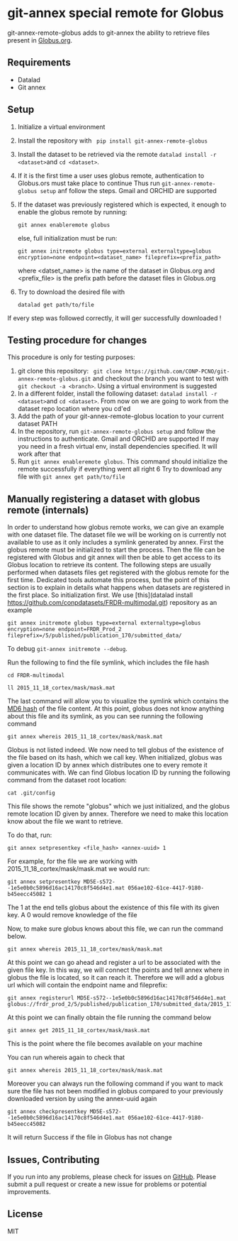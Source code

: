 # git-annex special remote for Globus 

git-annex-remote-globus adds to git-annex the ability to retrieve files present in [Globus.org](https://www.globus.org/).


## Requirements

* Datalad
* Git annex


## Setup

1. Initialize a virtual environment
2. Install the repository with ``` pip install git-annex-remote-globus```
3. Install the dataset to be retrieved via the remote ```datalad install -r <dataset>```and ```cd <dataset>```. 
4. If it is the first time a user uses globus remote, authentication to Globus.ors must take place to continue
    Thus run ```git-annex-remote-globus setup``` anf follow the steps. Gmail and ORCHID are supported
5. If the dataset was previously registered which is expected, it enough to enable the globus remote by running:
    
    ```git annex enableremote globus```
    
    else, full initialization must be run:
    
    ```git annex initremote globus type=external externaltype=globus encryption=none endpoint=<dataset_name> fileprefix=<prefix_path>```
    
    where <datset_name> is the name of the dataset in Globus.org and <prefix_file> is the prefix path before the dataset files in Globus.org
6. Try to download the desired file with
    
    ```datalad get path/to/file```
    
If every step was followed correctly, it will ger successfully downloaded !


## Testing procedure for changes

This procedure is only for testing purposes:

1. git clone this repository: ``` git clone https://github.com/CONP-PCNO/git-annex-remote-globus.git``` and checkout the branch you want to test
    with `git checkout -a <branch>`. Using a virtual environment is suggested
2. In a different folder, install the following dataset: ```datalad install -r <dataset>```and ```cd <dataset>```. 
From now on we are going to work from the dataset repo location where you cd'ed
3. Add the path of your git-annex-remote-globus location to your current dataset PATH
4. In the repository, run `git-annex-remote-globus setup` and follow the instructions to authenticate. Gmail and ORCHID are supported
    If may you need in a fresh virtual env, install dependencies specified. It will work after that
5. Run `git annex enableremote globus`. This command should initialize the remote successfully if everything went all right
6 Try to download any file with `git annex get path/to/file`


## Manually registering a dataset with globus remote (internals)

In order to understand how globus remote works, we can give an example with one dataset file. 
The dataset file we will be working on is currently not available to use as it only includes a symlink generated by annex. 
First the globus remote must be initialized to start the process. Then the file can be registered with Globus and git annex
will then be able to get access to its Globus location to retrieve its content. 
The following steps are usually performed when datasets files get registered with the globus remote 
for the first time. Dedicated tools automate this process, but the point of this section is to explain in details what
happens when datasets are registered in the first place. So initialization first. 
We use [this](datalad install https://github.com/conpdatasets/FRDR-multimodal.git) repository as an example

```
git annex initremote globus type=external externaltype=globus encryption=none endpoint=FRDR_Prod_2 fileprefix=/5/published/publication_170/submitted_data/
```
To debug `git-annex initremote --debug`.

Run the following to find the file symlink, which includes the file hash

```
cd FRDR-multimodal
```
```
ll 2015_11_18_cortex/mask/mask.mat
```

The last command will allow you to visualize the symlink which contains the [MD6 hash](https://en.wikipedia.org/wiki/MD5) of the file content.
At this point, globus does not know anything about this file and its symlink, as you can see running the following command

```
git annex whereis 2015_11_18_cortex/mask/mask.mat
```

Globus is not listed indeed. We now need to tell globus of the existence of the file based on its hash, which we call key.
When initialized, globus was given a location ID by annex which distributes one to every remote it communicates with.
We can find Globus location ID by running the following command from the dataset root location:

```
cat .git/config
```

This file shows the remote "globus" which we just initialized, and the globus remote location ID given by annex. 
Therefore we need to make this location know about the file we want to retrieve.

To do that, run:

```
git annex setpresentkey <file_hash> <annex-uuid> 1
```

For example, for the file we are working with 2015_11_18_cortex/mask/mask.mat we would run:

```
git annex setpresentkey MD5E-s572--1e5e0b0c5896d16ac14170c8f546d4e1.mat 056ae102-61ce-4417-9180-b45eecc45082 1
```

The 1 at the end tells globus about the existence of this file with its given key. A 0 would remove knowledge of the file

Now, to make sure globus knows about this file, we can run the command below.

``` 
git annex whereis 2015_11_18_cortex/mask/mask.mat
```

At this point we can go ahead and register a url to be associated with the given file key. In this way, we will connect the points and tell annex where in globus
the file is located, so it can reach it. Therefore we will add a globus url which will contain the endpoint name and fileprefix:

```
git annex registerurl MD5E-s572--1e5e0b0c5896d16ac14170c8f546d4e1.mat globus://frdr_prod_2/5/published/publication_170/submitted_data/2015_11_18_cortex/mask/mask.mat
```

At this point we can finally obtain the file running the command below
```
git annex get 2015_11_18_cortex/mask/mask.mat
```

This is the point where the file becomes available on your machine

You can run whereis again to check that

``` 
git annex whereis 2015_11_18_cortex/mask/mask.mat
```


Moreover you can always run the following command if you want to mack sure the file has not been modified in globus compared to your previously downloaded version
by using the annex-uuid again

```
git annex checkpresentkey MD5E-s572--1e5e0b0c5896d16ac14170c8f546d4e1.mat 056ae102-61ce-4417-9180-b45eecc45082
```

It will return Success if the file in Globus has not change


## Issues, Contributing

If you run into any problems, please check for issues on [GitHub](https://github.com/CONP-PCNO/git-annex-remote-globus/issues).
Please submit a pull request or create a new issue for problems or potential improvements.

## License

MIT
